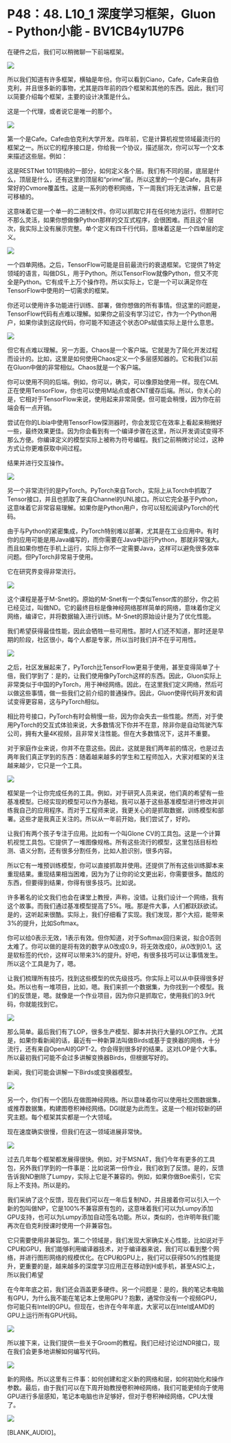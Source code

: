 # P48：48. L10_1 深度学习框架，Gluon - Python小能 - BV1CB4y1U7P6

在硬件之后，我们可以稍微聊一下前端框架。

![](img/614a03b146358e9a8e3727bf58bee09c_1.png)

所以我们知道有许多框架，横轴是年份。你可以看到Ciano，Cafe，Cafe来自伯克利，并且很多新的事物，尤其是四年前的四个框架和其他的东西。因此，我们可以简要介绍每个框架，主要的设计决策是什么。

这是一个代理，或者说它是唯一的那个。

![](img/614a03b146358e9a8e3727bf58bee09c_3.png)

第一个是Cafe。Cafe由伯克利大学开发。四年前，它是计算机视觉领域最流行的框架之一。所以它的程序接口是，你给我一个协议，描述层次，你可以写一个文本来描述这些层。例如：

这是RESTNet 1011网络的一部分，如何定义各个层。我们有不同的层，底层是什么，顶层是什么，还有这里的顶层和“prime”层。所以这里的一个是Cafe，具有非常好的Cvmore覆盖性。这是一系列的卷积网络，下一周我们将无法讲解，且它是可移植的。

这意味着它是一个单一的二进制文件。你可以抓取它并在任何地方运行。但那时它不那么灵活，如果你想做像Python那样的交互式程序，会很困难。而且这个层次，我实际上没有展示完整。单个定义有四千行代码，意味着这是一个四单层的定义。

![](img/614a03b146358e9a8e3727bf58bee09c_5.png)

一个四单网络。之后，TensorFlow可能是目前最流行的衰退框架。它提供了特定领域的语言，叫做DSL，用于Python。所以TensorFlow就像Python，但又不完全是Python。它有成千上万个操作符。所以实际上，它是一个可以满足你在TensorFlow中使用的一切需求的框架。

你还可以使用许多功能进行训练、部署，做你想做的所有事情。但这里的问题是，TensorFlow代码有点难以理解。如果你之前没有学习过它，作为一个Python用户，如果你读到这段代码，你可能不知道这个状态OPs赋值实际上是什么意思。

![](img/614a03b146358e9a8e3727bf58bee09c_7.png)

但它有点难以理解。另一方面，Chaos是一个客户端。它就是为了简化开发过程而设计的。比如，这里是如何使用Chaos定义一个多层感知器的。它和我们以前在Gluon中做的非常相似。Chaos就是一个客户端。

你可以使用不同的后端。例如，你可以，确实，可以像原始使用一样。现在CML正在使用TensorFlow，你也可以使用M站点或者CNT缓存后端。所以，你关心的是，它相对于TensorFlow来说，使用起来非常简便。但可能会稍慢，因为你在前端会有一点开销。

尝试在你的Libia中使用TensorFlow探测器时，你会发现它在效率上看起来稍微好一些，最终效果更佳。因为你会看到有一个编译步骤在这里，所以开发调试变得不那么方便。你编译定义的模型实际上被称为符号编程。我们之前稍微讨论过，这种方式让你更难获取中间过程。

结果并进行交互操作。

![](img/614a03b146358e9a8e3727bf58bee09c_9.png)

另一个非常流行的是PyTorch。PyTorch来自Torch，实际上从Torch中抓取了Tensor接口，并且也抓取了来自Channel的UNL接口。所以它完全基于Python，这意味着它非常容易理解。如果你是Python用户，你可以轻松阅读PyTorch的代码。

由于与Python的紧密集成，PyTorch特别难以部署，尤其是在工业应用中。有时你的应用可能是用Java编写的，而你需要在Java中运行Python，那就非常强大。而且如果你想在手机上运行，实际上你不一定需要Java，这样可以避免很多效率问题。但PyTorch非常易于使用。

它在研究界变得非常流行。

![](img/614a03b146358e9a8e3727bf58bee09c_11.png)

这个课程是基于M-Snet的。原始的M-Snet有一个类似Tensor库的部分，你之前已经见过，叫做ND。它的最终目标是像神经网络那样简单的网络，意味着你定义网络，编译它，并将数据输入进行训练。M-Snet的原始设计是为了优化性能。

我们希望获得最佳性能，因此会牺牲一些可用性。那时人们还不知道，那时还是早期的阶段，社区很小，每个人都是专家，所以当时我们并不在乎可用性。

![](img/614a03b146358e9a8e3727bf58bee09c_13.png)

之后，社区发展起来了，PyTorch比TensorFlow更易于使用，甚至变得简单了十倍，我们学到了：是的，让我们使用像PyTorch这样的东西。因此，Gluon实际上非常类似于中国的PyTorch，用于神经网络。因此，在这里我们定义网络，然后可以做这些事情，做一些我们之前介绍的普通操作。因此，Gluon使得代码开发和调试变得更容易，这与PyTorch相似。

相比符号接口，PyTorch有时会稍慢一些，因为你会失去一些性能。然而，对于使用PyTorch的交互式体验来说，大多数情况下你并不在意，除非你是自动驾驶汽车公司，拥有大量4K视频，且非常关注性能。但在大多数情况下，这并不重要。

对于家庭作业来说，你并不在意这些。因此，这就是我们两年前的情况，也是过去两年我们真正学到的东西：随着越来越多的学生和工程师加入，大家对框架的关注越来越少，它只是一个工具。

![](img/614a03b146358e9a8e3727bf58bee09c_15.png)

框架是一个让你完成任务的工具。例如，对于研究人员来说，他们真的希望有一些基准模型。已经实现的模型可以作为基础，我可以基于这些基准模型进行修改并训练我自己的应用程序。而对于工程师来说，我更关心的是抓取数据，训练模型和部署。这些才是我真正关注的。所以从一年前开始，我们尝试了，好的。

让我们有两个孩子专注于应用。比如有一个叫Glone CV的工具包。这是一个计算机视觉工具包。它提供了一堆图像规格。所有这些流行的模型，这里包括目标检测、语义分割，还有很多分割任务，比如人脸识别，很多内容。

所以它有一堆预训练模型，你可以直接抓取并使用。还提供了所有这些训练脚本来重现结果。重现结果相当困难，因为为了让你的论文更出彩，你需要很多。酷炫的东西，但要得到结果，你得有很多技巧。比如说。

许多著名的论文我们也会在课堂上教授，声称，没错。让我们设计一个网络，我有这个故事。而我们通过基准模型提高了5%。哦。那是件大事，人们都跃跃欲试。是的，这听起来很酷。实际上，我们仔细看了实现。我们发现，那个大招，能带来3%的提升，比如Softmax。

你可以给0表示无效，1表示有效。但你知道，对于Softmax回归来说，拟合0否则太难了。你可以做的是将有效的数字从0改成0.9，将无效改成0，从0改到0.1。这是软标签的代价，这样可以带来3%的提升。好吧，有很多技巧可以让事情发生。所以这个工具是为了，嗯。

让我们梳理所有技巧，找到这些模型的优先级技巧。你实际上可以从中获得很多好处。所以也有一堆项目，比如，嗯。我们来抓一个数据集，为你找到一个模型。我们的反馈是，嗯。就像是一个作业项目，因为你只是抓取它，使用我们的3.9代码，你就能找到它。

![](img/614a03b146358e9a8e3727bf58bee09c_17.png)

那么简单。最后我们有了LOP，很多生产模型、脚本并执行大量的LOP工作。尤其是，如果你看新闻的话，最近有一种新算法叫做Birds或基于变换器的网络，十分流行，还有来自OpenAI的GPT-2。你会得到很多好的结果。这对LOP是个大事。所以最初我们可能不会过多讲解变换器Birds，但根据写好的。

新闻，我们可能会讲解一下Birds或变换器模型。

![](img/614a03b146358e9a8e3727bf58bee09c_19.png)

另一个，你们有一个团队在做图神经网络。所以意味着你可以使用社交图数据集，或推荐数据集，构建图卷积神经网络。DGI就是为此而生。这是一个相对较新的研究主题。每个框架其实都是一个大领域。

现在速度确实很慢，但我们在这一领域进展非常快。

![](img/614a03b146358e9a8e3727bf58bee09c_21.png)

过去几年每个框架都发展得很快。例如，对于MSNAT，我们今年有更多的工具包，另外我们学到的一件事是：比如说第一份作业，我们收到了反馈。是的，反馈告诉我ND删除了Lumpy，实际上它是不兼容的。例如，如果你做Boe索引，它实际上不支持。所以是的。

我们采纳了这个反馈，现在我们可以在一年后复制ND，并且接着你可以引入一个新的包叫做NP，它是100%不兼容原有包的，这意味着我们可以为Lumpy添加GPU支持，也可以为Lumpy添加自动签名功能。所以，类似的，也许明年我们能再次在伯克利授课时使用一个非兼容包。

它只需要使用非兼容包。第二个领域是，我们发现大家确实关心性能，比如说对于CPU和GPU，我们能够利用编译器技术，对于编译器来说，我们可以看到整个网络，并进行图形网络的规模优化。在CPU和GPU上，我们可以获得50%的性能提升，更重要的是，越来越多的深度学习应用正在移动到H或手机，甚至ASIC上，所以我们希望

在今年年底之前，我们还会涵盖更多硬件。另一个问题是：是的，我的笔记本电脑有GPU，为什么我不能在笔记本上使用GPU？抱歉，通常你没有一个视频GPU，你可能只有Intel的GPU。但现在，也许在今年年底，大家可以在Intel或AMD的GPU上运行所有GPU代码。

![](img/614a03b146358e9a8e3727bf58bee09c_23.png)

所以接下来，让我们提供一些关于Groom的教程。我们已经讨论过NDR接口，现在我们会更多地讲解如何编写代码。

![](img/614a03b146358e9a8e3727bf58bee09c_25.png)

新的网络。所以这里有三件事：如何创建和定义新的网络和层，如何初始化和操作参数。最后，由于我们可以在下周开始教授卷积神经网络，我们可能更倾向于使用GPU进行多层感知，笔记本电脑也许足够好，但对于卷积神经网络，CPU太慢了。

![](img/614a03b146358e9a8e3727bf58bee09c_27.png)

[BLANK_AUDIO]。
